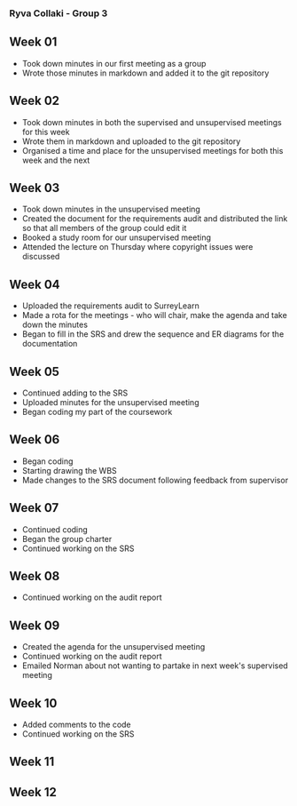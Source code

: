 ### Ryva Collaki - Group 3

## Week 01

  - Took down minutes in our first meeting as a group
  - Wrote those minutes in markdown and added it to the git repository

## Week 02

  - Took down minutes in both the supervised and unsupervised meetings for this week
  - Wrote them in markdown and uploaded to the git repository
  - Organised a time and place for the unsupervised meetings for both this week and the next

## Week 03

  - Took down minutes in the unsupervised meeting
  - Created the document for the requirements audit and distributed the link so that all members of the group could edit it
  - Booked a study room for our unsupervised meeting
  - Attended the lecture on Thursday where copyright issues were discussed

## Week 04

  - Uploaded the requirements audit to SurreyLearn
  - Made a rota for the meetings - who will chair, make the agenda and take down the minutes
  - Began to fill in the SRS and drew the sequence and ER diagrams for the documentation

## Week 05

  - Continued adding to the SRS
  - Uploaded minutes for the unsupervised meeting
  - Began coding my part of the coursework

## Week 06

  - Began coding
  - Starting drawing the WBS
  - Made changes to the SRS document following feedback from supervisor

## Week 07

  - Continued coding
  - Began the group charter
  - Continued working on the SRS

## Week 08

  - Continued working on the audit report
  
## Week 09

  - Created the agenda for the unsupervised meeting
  - Continued working on the audit report
  - Emailed Norman about not wanting to partake in next week's supervised meeting

## Week 10

  - Added comments to the code
  - Continued working on the SRS

## Week 11

## Week 12